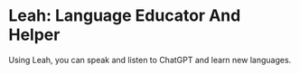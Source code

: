 # Leah: Language Educator And Helper

Using Leah, you can speak and listen to ChatGPT and learn new languages.
